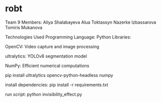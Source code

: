 # robt

Team 9 Members:
Aliya Shalabayeva
Alua Toktassyn
Nazerke Izbassarova
Tomiris Mukanova

Technologies Used
Programming Language: Python
Libraries:

OpenCV: Video capture and image processing

ultralytics: YOLOv8 segmentation model

NumPy: Efficient numerical computations

pip install ultralytics opencv-python-headless numpy

install dependencies:
pip install -r requirements.txt

run script:
python invisibility_effect.py
